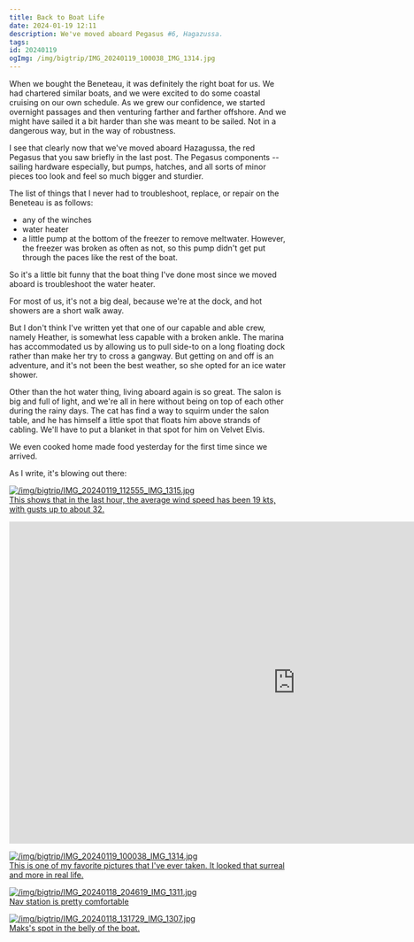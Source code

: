 ```yaml
---
title: Back to Boat Life
date: 2024-01-19 12:11
description: We've moved aboard Pegasus #6, Hagazussa.
tags: 
id: 20240119
ogImg: /img/bigtrip/IMG_20240119_100038_IMG_1314.jpg
---
```

When we bought the Beneteau, it was definitely the right boat for us.  We had chartered similar boats, and we were excited to do some coastal cruising on our own schedule.  As we grew our confidence, we started overnight passages and then venturing farther and farther offshore.  And we might have sailed it a bit harder than she was meant to be sailed.  Not in a dangerous way, but in the way of robustness.

I see that clearly now that we've moved aboard Hazagussa, the red Pegasus that you saw briefly in the last post.  The Pegasus components -- sailing hardware especially, but pumps, hatches, and all sorts of minor pieces too look and feel so much bigger and sturdier.

The list of things that I never had to troubleshoot, replace, or repair on the Beneteau is as follows:

- any of the winches
- water heater
- a little pump at the bottom of the freezer to remove meltwater.  However, the freezer was broken as often as not, so this pump didn't get put through the paces like the rest of the boat.

So it's a little bit funny that the boat thing I've done most since we moved aboard is troubleshoot the water heater.

For most of us, it's not a big deal, because we're at the dock, and hot showers are a short walk away.  

But I don't think I've written yet that one of our capable and able crew, namely Heather, is somewhat less capable with a broken ankle.  The marina has accommodated us by allowing us to pull side-to on a long floating dock rather than make her try to cross a gangway.  But getting on and off is an adventure, and it's not been the best weather, so she opted for an ice water shower.

Other than the hot water thing, living aboard again is so great.  The salon is big and full of light, and we're all in here without being on top of each other during the rainy days.  The cat has find a way to squirm under the salon table, and he has himself a little spot that floats him above strands of cabling.  We'll have to put a blanket in that spot for him on Velvet Elvis.

We even cooked home made food yesterday for the first time since we arrived.

As I write, it's blowing out there:

<a class="lightview centered" href="/img/bigtrip/IMG_20240119_112555_IMG_1315.jpg" data-lightview-caption="This shows that in the last hour, the average wind speed has been 19 kts, with gusts up to about 32." data-lightview-group="group1"><img src="/img/bigtrip/IMG_20240119_112555_IMG_1315.jpg" alt="/img/bigtrip/IMG_20240119_112555_IMG_1315.jpg" style="max-width: 650px;"><br><span class="caption">This shows that in the last hour, the average wind speed has been 19 kts, with gusts up to about 32.</span></a>

<iframe width="1034" height="582" src="https://www.youtube.com/embed/aeep-JfdU-g" title="" frameborder="0" allow="accelerometer; autoplay; clipboard-write; encrypted-media; gyroscope; picture-in-picture; web-share" allowfullscreen></iframe>

<a class="lightview centered" href="/img/bigtrip/IMG_20240119_100038_IMG_1314.jpg" data-lightview-caption="This is one of my favorite pictures that I've ever taken.  It looked that surreal and more in real life.
" data-lightview-group="group1"><img src="/img/bigtrip/IMG_20240119_100038_IMG_1314.jpg" alt="/img/bigtrip/IMG_20240119_100038_IMG_1314.jpg" style="max-width: 650px;"><br><span class="caption">This is one of my favorite pictures that I've ever taken.  It looked that surreal and more in real life.
</span></a>

<a class="lightview centered" href="/img/bigtrip/IMG_20240118_204619_IMG_1311.jpg" data-lightview-caption="Nav station is pretty comfortable" data-lightview-group="group1"><img src="/img/bigtrip/IMG_20240118_204619_IMG_1311.jpg" alt="/img/bigtrip/IMG_20240118_204619_IMG_1311.jpg" style="max-width: 650px;"><br><span class="caption">Nav station is pretty comfortable</span></a>

<a class="lightview centered" href="/img/bigtrip/IMG_20240118_131729_IMG_1307.jpg" data-lightview-caption="Maks's spot in the belly of the boat." data-lightview-group="group1"><img src="/img/bigtrip/IMG_20240118_131729_IMG_1307.jpg" alt="/img/bigtrip/IMG_20240118_131729_IMG_1307.jpg" style="max-width: 650px;"><br><span class="caption">Maks's spot in the belly of the boat.</span></a>
